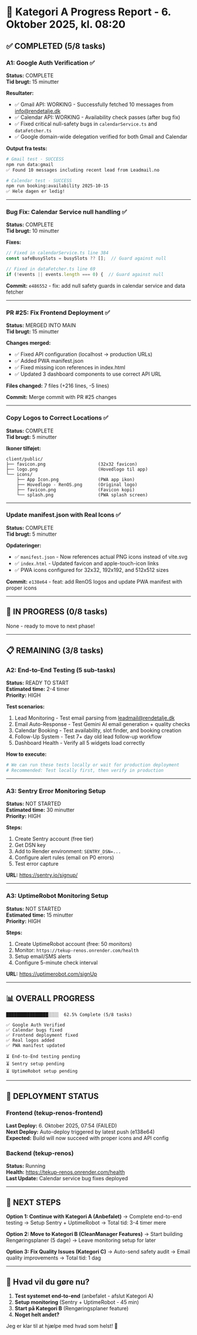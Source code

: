 # 🎉 Kategori A Progress Report - 6. Oktober 2025, kl. 08:20

## ✅ COMPLETED (5/8 tasks)

### A1: Google Auth Verification ✅ 
**Status:** COMPLETE  
**Tid brugt:** 15 minutter

**Resultater:**
- ✅ Gmail API: WORKING - Successfully fetched 10 messages from <info@rendetalje.dk>
- ✅ Calendar API: WORKING - Availability check passes (after bug fix)
- ✅ Fixed critical null-safety bugs in `calendarService.ts` and `dataFetcher.ts`
- ✅ Google domain-wide delegation verified for both Gmail and Calendar

**Output fra tests:**
```bash
# Gmail test - SUCCESS
npm run data:gmail
✅ Found 10 messages including recent lead from Leadmail.no

# Calendar test - SUCCESS  
npm run booking:availability 2025-10-15
✅ Hele dagen er ledig!
```

---

### Bug Fix: Calendar Service null handling ✅
**Status:** COMPLETE  
**Tid brugt:** 10 minutter

**Fixes:**
```typescript
// Fixed in calendarService.ts line 384
const safeBusySlots = busySlots ?? [];  // Guard against null

// Fixed in dataFetcher.ts line 69
if (!events || events.length === 0) {  // Guard against null
```

**Commit:** `e486552` - fix: add null safety guards in calendar service and data fetcher

---

### PR #25: Fix Frontend Deployment ✅
**Status:** MERGED INTO MAIN  
**Tid brugt:** 15 minutter

**Changes merged:**
- ✅ Fixed API configuration (localhost → production URLs)
- ✅ Added PWA manifest.json
- ✅ Fixed missing icon references in index.html
- ✅ Updated 3 dashboard components to use correct API URL

**Files changed:** 7 files (+216 lines, -5 lines)

**Commit:** Merge commit with PR #25 changes

---

### Copy Logos to Correct Locations ✅
**Status:** COMPLETE  
**Tid brugt:** 5 minutter

**Ikoner tilføjet:**
```
client/public/
├── favicon.png                    (32x32 favicon)
├── logo.png                       (Hovedlogo til app)
└── icons/
    ├── App Icon.png               (PWA app ikon)
    ├── Hovedlogo - RenOS.png      (Original logo)
    ├── favicon.png                (Favicon kopi)
    └── splash.png                 (PWA splash screen)
```

---

### Update manifest.json with Real Icons ✅
**Status:** COMPLETE  
**Tid brugt:** 5 minutter

**Opdateringer:**
- ✅ `manifest.json` - Now references actual PNG icons instead of vite.svg
- ✅ `index.html` - Updated favicon and apple-touch-icon links
- ✅ PWA icons configured for 32x32, 192x192, and 512x512 sizes

**Commit:** `e138e64` - feat: add RenOS logos and update PWA manifest with proper icons

---

## 🔄 IN PROGRESS (0/8 tasks)

None - ready to move to next phase!

---

## 📋 REMAINING (3/8 tasks)

### A2: End-to-End Testing (5 sub-tasks)
**Status:** READY TO START  
**Estimated time:** 2-4 timer  
**Priority:** HIGH

**Test scenarios:**
1. Lead Monitoring - Test email parsing from <leadmail@rendetalje.dk>
2. Email Auto-Response - Test Gemini AI email generation + quality checks
3. Calendar Booking - Test availability, slot finder, and booking creation
4. Follow-Up System - Test 7+ day old lead follow-up workflow
5. Dashboard Health - Verify all 5 widgets load correctly

**How to execute:**
```bash
# We can run these tests locally or wait for production deployment
# Recommended: Test locally first, then verify in production
```

---

### A3: Sentry Error Monitoring Setup
**Status:** NOT STARTED  
**Estimated time:** 30 minutter  
**Priority:** HIGH

**Steps:**
1. Create Sentry account (free tier)
2. Get DSN key
3. Add to Render environment: `SENTRY_DSN=...`
4. Configure alert rules (email on P0 errors)
5. Test error capture

**URL:** <https://sentry.io/signup/>

---

### A3: UptimeRobot Monitoring Setup
**Status:** NOT STARTED  
**Estimated time:** 15 minutter  
**Priority:** HIGH

**Steps:**
1. Create UptimeRobot account (free: 50 monitors)
2. Monitor: `https://tekup-renos.onrender.com/health`
3. Setup email/SMS alerts
4. Configure 5-minute check interval

**URL:** <https://uptimerobot.com/signUp>

---

## 📊 OVERALL PROGRESS

```
████████████████░░░░  62.5% Complete (5/8 tasks)

✅ Google Auth Verified
✅ Calendar bugs fixed  
✅ Frontend deployment fixed
✅ Real logos added
✅ PWA manifest updated

⏳ End-to-End testing pending
⏳ Sentry setup pending
⏳ UptimeRobot setup pending
```

---

## 🚀 DEPLOYMENT STATUS

### Frontend (tekup-renos-frontend)
**Last Deploy:** 6. Oktober 2025, 07:54 (FAILED)  
**Next Deploy:** Auto-deploy triggered by latest push (e138e64)  
**Expected:** Build will now succeed with proper icons and API config

### Backend (tekup-renos)
**Status:** Running  
**Health:** <https://tekup-renos.onrender.com/health>  
**Last Update:** Calendar service bug fixes deployed

---

## 🎯 NEXT STEPS

**Option 1: Continue with Kategori A (Anbefalet)**
→ Complete end-to-end testing
→ Setup Sentry + UptimeRobot
→ Total tid: 3-4 timer mere

**Option 2: Move to Kategori B (CleanManager Features)**
→ Start building Rengøringsplaner (5 dage)
→ Leave monitoring setup for later

**Option 3: Fix Quality Issues (Kategori C)**
→ Auto-send safety audit
→ Email quality improvements
→ Total tid: 1 dag

---

## 💬 Hvad vil du gøre nu?

1. **Test systemet end-to-end** (anbefalet - afslut Kategori A)
2. **Setup monitoring** (Sentry + UptimeRobot - 45 min)
3. **Start på Kategori B** (Rengøringsplaner feature)
4. **Noget helt andet?**

Jeg er klar til at hjælpe med hvad som helst! 🚀
